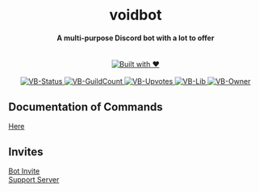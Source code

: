 <div align="center">
  <h1>
    <br>
    voidbot
    <br>
  </h1>
  <h4>A multi-purpose Discord bot with a lot to offer</h4>
  <p>
    <br>
    <a href="http://forthebadge.com/"><img src="http://forthebadge.com/images/badges/built-with-love.svg" alt="Built with ❤"></a><br><br>
    <a href="https://discordbots.org/bot/395548989149413386">
      <img src="https://discordbots.org/api/widget/status/395548989149413386.svg" alt="VB-Status"/>
    </a>
    <a href="https://discordbots.org/bot/395548989149413386">
      <img src="https://discordbots.org/api/widget/servers/395548989149413386.svg" alt="VB-GuildCount"/>
    </a>
    <a href="https://discordbots.org/bot/395548989149413386">
      <img src="https://discordbots.org/api/widget/upvotes/395548989149413386.svg" alt="VB-Upvotes"/>
    </a>
    <a href="https://discordbots.org/bot/395548989149413386">
      <img src="https://discordbots.org/api/widget/lib/395548989149413386.svg" alt="VB-Lib"/>
    </a>
    <a href="https://discordbots.org/bot/395548989149413386">
      <img src="https://discordbots.org/api/widget/owner/395548989149413386.svg" alt="VB-Owner"/>
    </a>
  </p>
</div>

## Documentation of Commands
[Here](https://github.com/ry0id/voidbot/wiki)

## Invites
[Bot Invite](https://discordapp.com/oauth2/authorize/?permissions=8&scope=bot&client_id=395548989149413386)  
[Support Server](https://discord.gg/9Qu7aXe)
